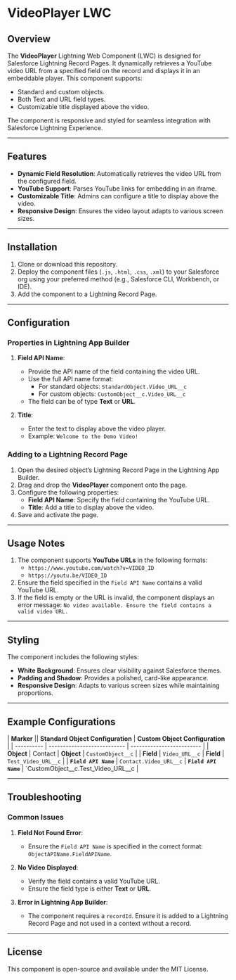 # VideoPlayer LWC

## Overview
The **VideoPlayer** Lightning Web Component (LWC) is designed for Salesforce Lightning Record Pages. It dynamically retrieves a YouTube video URL from a specified field on the record and displays it in an embeddable player. This component supports:

- Standard and custom objects.
- Both Text and URL field types.
- Customizable title displayed above the video.

The component is responsive and styled for seamless integration with Salesforce Lightning Experience.

---

## Features

- **Dynamic Field Resolution**: Automatically retrieves the video URL from the configured field.
- **YouTube Support**: Parses YouTube links for embedding in an iframe.
- **Customizable Title**: Admins can configure a title to display above the video.
- **Responsive Design**: Ensures the video layout adapts to various screen sizes.

---

## Installation

1. Clone or download this repository.
2. Deploy the component files (`.js`, `.html`, `.css`, `.xml`) to your Salesforce org using your preferred method (e.g., Salesforce CLI, Workbench, or IDE).
3. Add the component to a Lightning Record Page.

---

## Configuration

### Properties in Lightning App Builder

1. **Field API Name**:
   - Provide the API name of the field containing the video URL.
   - Use the full API name format:
     - For standard objects: `StandardObject.Video_URL__c`
     - For custom objects: `CustomObject__c.Video_URL__c`
   - The field can be of type **Text** or **URL**.

2. **Title**:
   - Enter the text to display above the video player.
   - Example: `Welcome to the Demo Video!`

### Adding to a Lightning Record Page

1. Open the desired object’s Lightning Record Page in the Lightning App Builder.
2. Drag and drop the **VideoPlayer** component onto the page.
3. Configure the following properties:
   - **Field API Name**: Specify the field containing the YouTube URL.
   - **Title**: Add a title to display above the video.
4. Save and activate the page.

---

## Usage Notes

1. The component supports **YouTube URLs** in the following formats:
   - `https://www.youtube.com/watch?v=VIDEO_ID`
   - `https://youtu.be/VIDEO_ID`
2. Ensure the field specified in the `Field API Name` contains a valid YouTube URL.
3. If the field is empty or the URL is invalid, the component displays an error message: `No video available. Ensure the field contains a valid video URL.`

---

## Styling

The component includes the following styles:

- **White Background**: Ensures clear visibility against Salesforce themes.
- **Padding and Shadow**: Provides a polished, card-like appearance.
- **Responsive Design**: Adapts to various screen sizes while maintaining proportions.

---

## Example Configurations 
| **Marker** || **Standard Object Configuration** | **Custom Object Configuration** |
| ---------- | --------------------------- | ------------------------- |
| **Object** | Contact | **Object** | `CustomObject__c` |
| **Field** | `Video_URL__c` | **Field** | `Test_Video_URL__c` |
| **`Field API Name`** | `Contact.Video_URL__c` | **`Field API Name`** | `CustomObject__c.Test_Video_URL__c |

---

## Troubleshooting

### Common Issues

1. **Field Not Found Error**:
   - Ensure the `Field API Name` is specified in the correct format: `ObjectAPIName.FieldAPIName`.

2. **No Video Displayed**:
   - Verify the field contains a valid YouTube URL.
   - Ensure the field type is either **Text** or **URL**.

3. **Error in Lightning App Builder**:
   - The component requires a `recordId`. Ensure it is added to a Lightning Record Page and not used in a context without a record.

---

## License
This component is open-source and available under the MIT License.
